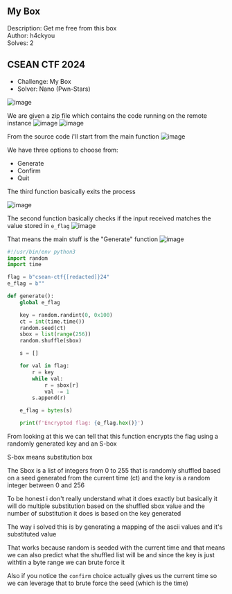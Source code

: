 ## My Box

Description: Get me free from this box<br>
Author: h4ckyou<br>
Solves: 2 


## CSEAN CTF 2024

  - Challenge: My Box
  - Solver: Nano (Pwn-Stars)


![image](https://github.com/user-attachments/assets/b1363983-5010-45ea-966c-ee1a6a6af935)

We are given a zip file which contains the code running on the remote instance
![image](https://github.com/user-attachments/assets/db7bf13c-0059-41b3-8019-c5cbaf0bdbad)
![image](https://github.com/user-attachments/assets/6438ec4e-aea4-46e6-9d4b-2f58eac67e2f)

From the source code i'll start from the main function
![image](https://github.com/user-attachments/assets/ebdc8fb1-ebf3-44c1-9bd0-26478993393d)

We have three options to choose from:
- Generate
- Confirm
- Quit

The third function basically exits the process

![image](https://github.com/user-attachments/assets/bbf8ad00-a20c-4025-97e1-3e7426f48c42)

The second function basically checks if the input received matches the value stored in `e_flag`
![image](https://github.com/user-attachments/assets/997bb0f6-c124-4be7-b466-38caeb4e340b)

That means the main stuff is the "Generate" function
![image](https://github.com/user-attachments/assets/4ac2c877-dae3-4823-91aa-1104385de0a1)

```python
#!/usr/bin/env python3
import random
import time

flag = b"csean-ctf{[redacted]}24"
e_flag = b""

def generate():
    global e_flag

    key = random.randint(0, 0x100)
    ct = int(time.time())
    random.seed(ct)
    sbox = list(range(256))
    random.shuffle(sbox)

    s = []

    for val in flag:
        r = key
        while val:
            r = sbox[r]
            val -= 1
        s.append(r)

    e_flag = bytes(s)

    print(f'Encrypted flag: {e_flag.hex()}')
```

From looking at this we can tell that this function encrypts the flag using a randomly generated key and an S-box

S-box means substitution box

The Sbox is a list of integers from 0 to 255 that is randomly shuffled based on a seed generated from the current time (ct) and the key is a random integer between 0 and 256

To be honest i don't really understand what it does exactly but basically it will do multiple substitution based on the shuffled sbox value and the number of substitution it does is based on the key generated

The way i solved this is by generating a mapping of the ascii values and it's substituted value

That works because random is seeded with the current time and that means we can also predict what the shuffled list will be and since the key is just withtin a byte range we can brute force it

Also if you notice the `confirm` choice actually gives us the current time so we can leverage that to brute force the seed (which is the time)




















